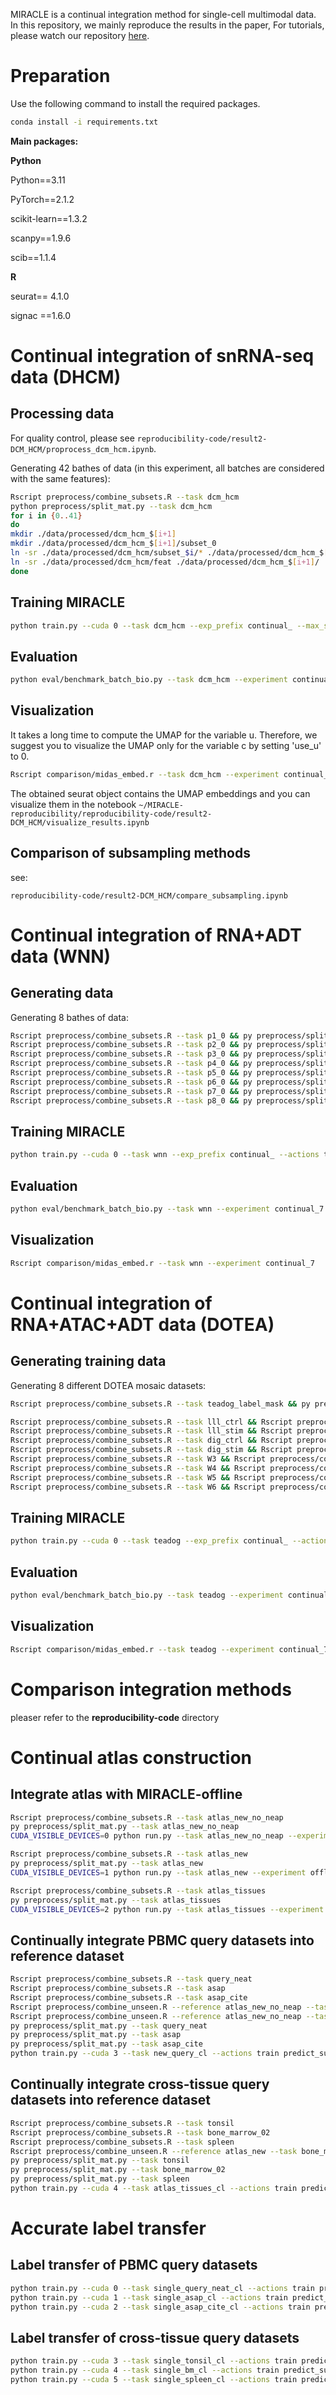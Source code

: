 MIRACLE is a continual integration method for single-cell multimodal data. In this repository, we mainly reproduce the results in the paper, For tutorials, please watch our repository [here](https://github.com/sc-miracle/miracle). 

# Preparation

Use the following command to install the required packages.

```bash
conda install -i requirements.txt
```

**Main packages:**

**Python**

Python==3.11

PyTorch==2.1.2

scikit-learn==1.3.2

scanpy==1.9.6

scib==1.1.4

**R**

seurat== 4.1.0

signac ==1.6.0

# Continual integration of snRNA-seq data (DHCM)

## Processing data

For quality control, please see `reproducibility-code/result2-DCM_HCM/proprocess_dcm_hcm.ipynb`.

Generating 42 bathes of data (in this experiment, all batches are considered with the same features):

```bash
Rscript preprocess/combine_subsets.R --task dcm_hcm
python preprocess/split_mat.py --task dcm_hcm
for i in {0..41}
do
mkdir ./data/processed/dcm_hcm_$[i+1]
mkdir ./data/processed/dcm_hcm_$[i+1]/subset_0
ln -sr ./data/processed/dcm_hcm/subset_$i/* ./data/processed/dcm_hcm_$[i+1]/subset_0/
ln -sr ./data/processed/dcm_hcm/feat ./data/processed/dcm_hcm_$[i+1]/
done
```

## Training MIRACLE

```bash
python train.py --cuda 0 --task dcm_hcm --exp_prefix continual_ --max_size 50000 --actions train predict_all_latent
```

## Evaluation

```bash
python eval/benchmark_batch_bio.py --task dcm_hcm --experiment continual_41
```

## Visualization

It takes a long time to compute the UMAP for the variable u. Therefore, we suggest you to visualize the UMAP only for the variable c by setting 'use_u' to 0.

```bash
Rscript comparison/midas_embed.r --task dcm_hcm --experiment continual_41 --use_u 0
```

The obtained seurat object contains the UMAP embeddings and you can visualize them in the notebook `~/MIRACLE-reproducibility/reproducibility-code/result2-DCM_HCM/visualize_results.ipynb`

## Comparison of subsampling methods

see:

```
reproducibility-code/result2-DCM_HCM/compare_subsampling.ipynb
```

# Continual integration of RNA+ADT data (WNN)
## Generating data

Generating 8 bathes of data:

```bash
Rscript preprocess/combine_subsets.R --task p1_0 && py preprocess/split_mat.py --task p1_0 & 
Rscript preprocess/combine_subsets.R --task p2_0 && py preprocess/split_mat.py --task p2_0 & 
Rscript preprocess/combine_subsets.R --task p3_0 && py preprocess/split_mat.py --task p3_0 & 
Rscript preprocess/combine_subsets.R --task p4_0 && py preprocess/split_mat.py --task p4_0 & 
Rscript preprocess/combine_subsets.R --task p5_0 && py preprocess/split_mat.py --task p5_0 & 
Rscript preprocess/combine_subsets.R --task p6_0 && py preprocess/split_mat.py --task p6_0 & 
Rscript preprocess/combine_subsets.R --task p7_0 && py preprocess/split_mat.py --task p7_0 & 
Rscript preprocess/combine_subsets.R --task p8_0 && py preprocess/split_mat.py --task p8_0
```

## Training MIRACLE

```bash
python train.py --cuda 0 --task wnn --exp_prefix continual_ --actions train predict_all_latent
```

## Evaluation

```bash
python eval/benchmark_batch_bio.py --task wnn --experiment continual_7
```

## Visualization

```bash
Rscript comparison/midas_embed.r --task wnn --experiment continual_7
```

# Continual integration of RNA+ATAC+ADT data (DOTEA)

## Generating training data

Generating 8 different DOTEA mosaic datasets:

```bash
Rscript preprocess/combine_subsets.R --task teadog_label_mask && py preprocess/split_mat.py --task teadog_label_mask # reference

Rscript preprocess/combine_subsets.R --task lll_ctrl && Rscript preprocess/combine_unseen.R --reference teadog_label_mask --task lll_ctrl && py preprocess/split_mat.py --task lll_ctrl &
Rscript preprocess/combine_subsets.R --task lll_stim && Rscript preprocess/combine_unseen.R --reference teadog_label_mask --task lll_stim && py preprocess/split_mat.py --task lll_stim &
Rscript preprocess/combine_subsets.R --task dig_ctrl && Rscript preprocess/combine_unseen.R --reference teadog_label_mask --task dig_ctrl && py preprocess/split_mat.py --task dig_ctrl &
Rscript preprocess/combine_subsets.R --task dig_stim && Rscript preprocess/combine_unseen.R --reference teadog_label_mask --task dig_stim && py preprocess/split_mat.py --task dig_stim &
Rscript preprocess/combine_subsets.R --task W3 && Rscript preprocess/combine_unseen.R --reference teadog_label_mask --task W3 && py preprocess/split_mat.py --task W3 &
Rscript preprocess/combine_subsets.R --task W4 && Rscript preprocess/combine_unseen.R --reference teadog_label_mask --task W4 && py preprocess/split_mat.py --task W4 &
Rscript preprocess/combine_subsets.R --task W5 && Rscript preprocess/combine_unseen.R --reference teadog_label_mask --task W5 && py preprocess/split_mat.py --task W5 &
Rscript preprocess/combine_subsets.R --task W6 && Rscript preprocess/combine_unseen.R --reference teadog_label_mask --task W6 && py preprocess/split_mat.py --task W6
```

## Training MIRACLE

```bash
python train.py --cuda 0 --task teadog --exp_prefix continual_ --actions train predict_all_latent
```

## Evaluation

```bash
python eval/benchmark_batch_bio.py --task teadog --experiment continual_7
```

## Visualization

```bash
Rscript comparison/midas_embed.r --task teadog --experiment continual_7
```

# Comparison integration methods

pleaser refer to the **reproducibility-code** directory

# Continual atlas construction

## Integrate atlas with MIRACLE-offline

```bash
Rscript preprocess/combine_subsets.R --task atlas_new_no_neap
py preprocess/split_mat.py --task atlas_new_no_neap
CUDA_VISIBLE_DEVICES=0 python run.py --task atlas_new_no_neap --experiment offline --actions train predict_all_latent --use_shm 1

Rscript preprocess/combine_subsets.R --task atlas_new
py preprocess/split_mat.py --task atlas_new
CUDA_VISIBLE_DEVICES=1 python run.py --task atlas_new --experiment offline --actions train predict_all_latent --use_shm 1

Rscript preprocess/combine_subsets.R --task atlas_tissues
py preprocess/split_mat.py --task atlas_tissues
CUDA_VISIBLE_DEVICES=2 python run.py --task atlas_tissues --experiment offline --actions train predict_all_latent --use_shm 1
```

## Continually integrate PBMC query datasets into reference dataset

```bash
Rscript preprocess/combine_subsets.R --task query_neat
Rscript preprocess/combine_subsets.R --task asap
Rscript preprocess/combine_subsets.R --task asap_cite
Rscript preprocess/combine_unseen.R --reference atlas_new_no_neap --task query_neat
Rscript preprocess/combine_unseen.R --reference atlas_new_no_neap --task asap
py preprocess/split_mat.py --task query_neat
py preprocess/split_mat.py --task asap
py preprocess/split_mat.py --task asap_cite
python train.py --cuda 3 --task new_query_cl --actions train predict_subsample subsample predict_all --denovo 0
```

## Continually integrate cross-tissue query datasets into reference dataset

```bash
Rscript preprocess/combine_subsets.R --task tonsil
Rscript preprocess/combine_subsets.R --task bone_marrow_02
Rscript preprocess/combine_subsets.R --task spleen
Rscript preprocess/combine_unseen.R --reference atlas_new --task bone_marrow_02
py preprocess/split_mat.py --task tonsil
py preprocess/split_mat.py --task bone_marrow_02
py preprocess/split_mat.py --task spleen
python train.py --cuda 4 --task atlas_tissues_cl --actions train predict_subsample subsample predict_all --denovo 0
```

# Accurate label transfer

## Label transfer of PBMC query datasets

```bash
python train.py --cuda 0 --task single_query_neat_cl --actions train predict_subsample subsample predict_all --denovo 0
python train.py --cuda 1 --task single_asap_cl --actions train predict_subsample subsample predict_all --denovo 0
python train.py --cuda 2 --task single_asap_cite_cl --actions train predict_subsample subsample predict_all --denovo 0
```

## Label transfer of cross-tissue query datasets

```bash
python train.py --cuda 3 --task single_tonsil_cl --actions train predict_subsample subsample predict_all --denovo 0
python train.py --cuda 4 --task single_bm_cl --actions train predict_subsample subsample predict_all --denovo 0
python train.py --cuda 5 --task single_spleen_cl --actions train predict_subsample subsample predict_all --denovo 0
```
